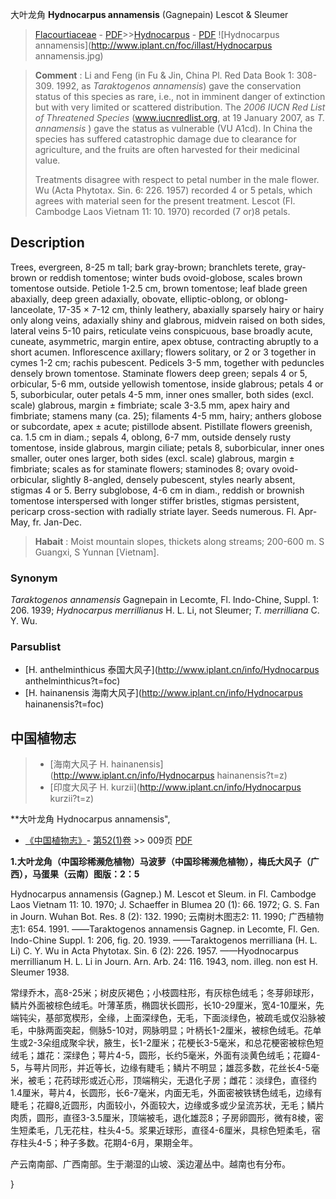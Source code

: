 大叶龙角 **Hydnocarpus annamensis** (Gagnepain) Lescot & Sleumer

> [Flacourtiaceae](http://www.iplant.cn/info/Flacourtiaceae?t=foc) - [PDF](http://www.iplant.cn/foc/pdf/Flacourtiaceae.pdf)>>[Hydnocarpus](http://www.iplant.cn/info/Hydnocarpus?t=foc) - [PDF](http://www.iplant.cn/foc/pdf/Hydnocarpus.pdf)
![Hydnocarpus annamensis](http://www.iplant.cn/foc/illast/Hydnocarpus annamensis.jpg)

> **Comment** : 
> Li and Feng (in Fu & Jin, China Pl. Red Data Book 1: 308-309. 1992, as *Taraktogenos annamensis*) gave the conservation status of this species as rare, i.e., not in imminent danger of extinction but with very limited or scattered distribution. The *2006 IUCN Red List of Threatened Species* (www.iucnredlist.org, at 19 January 2007, as *T. annamensis* ) gave the status as vulnerable (VU A1cd). In China the species has suffered catastrophic damage due to clearance for agriculture, and the fruits are often harvested for their medicinal value.
>
> Treatments disagree with respect to petal number in the male flower. Wu (Acta Phytotax. Sin. 6: 226. 1957) recorded 4 or 5 petals, which agrees with material seen for the present treatment. Lescot (Fl. Cambodge Laos Vietnam 11: 10. 1970) recorded (7 or)8 petals.

## Description

Trees, evergreen, 8-25 m tall; bark gray-brown; branchlets terete, gray-brown or reddish tomentose; winter buds ovoid-globose, scales brown tomentose outside. Petiole 1-2.5 cm, brown tomentose; leaf blade green abaxially, deep green adaxially, obovate, elliptic-oblong, or oblong-lanceolate, 17-35 × 7-12 cm, thinly leathery, abaxially sparsely hairy or hairy only along veins, adaxially shiny and glabrous, midvein raised on both sides, lateral veins 5-10 pairs, reticulate veins conspicuous, base broadly acute, cuneate, asymmetric, margin entire, apex obtuse, contracting abruptly to a short acumen. Inflorescence axillary; flowers solitary, or 2 or 3 together in cymes 1-2 cm; rachis pubescent. Pedicels 3-5 mm, together with peduncles densely brown tomentose. Staminate flowers deep green; sepals 4 or 5, orbicular, 5-6 mm, outside yellowish tomentose, inside glabrous; petals 4 or 5, suborbicular, outer petals 4-5 mm, inner ones smaller, both sides (excl. scale) glabrous, margin ± fimbriate; scale 3-3.5 mm, apex hairy and fimbriate; stamens many (ca. 25); filaments 4-5 mm, hairy; anthers globose or subcordate, apex ± acute; pistillode absent. Pistillate flowers greenish, ca. 1.5 cm in diam.; sepals 4, oblong, 6-7 mm, outside densely rusty tomentose, inside glabrous, margin ciliate; petals 8, suborbicular, inner ones smaller, outer ones larger, both sides (excl. scale) glabrous, margin ± fimbriate; scales as for staminate flowers; staminodes 8; ovary ovoid-orbicular, slightly 8-angled, densely pubescent, styles nearly absent, stigmas 4 or 5. Berry subglobose, 4-6 cm in diam., reddish or brownish tomentose interspersed with longer stiffer bristles, stigmas persistent, pericarp cross-section with radially striate layer. Seeds numerous. Fl. Apr-May, fr. Jan-Dec.

> **Habait** : 
> Moist mountain slopes, thickets along streams; 200-600 m. S Guangxi, S Yunnan [Vietnam].

### Synonym
*Taraktogenos annamensis* Gagnepain in Lecomte, Fl. Indo-Chine, Suppl. 1: 206. 1939; *Hydnocarpus merrillianus* H. L. Li, not Sleumer; *T. merrilliana* C. Y. Wu.

### Parsublist

* [H.  anthelminthicus  泰国大风子](http://www.iplant.cn/info/Hydnocarpus anthelminthicus?t=foc)
* [H.  hainanensis  海南大风子](http://www.iplant.cn/info/Hydnocarpus hainanensis?t=foc)

## 中国植物志

> * [海南大风子  H.  hainanensis](http://www.iplant.cn/info/Hydnocarpus hainanensis?t=z)
> * [印度大风子  H.  kurzii](http://www.iplant.cn/info/Hydnocarpus kurzii?t=z)

**大叶龙角 Hydnocarpus annamensis",

* [《中国植物志》](http://www.iplant.cn/frps)- [第52(1)卷](http://www.iplant.cn/frps/vol/52(1)) >> 009页 [PDF](http://www.iplant.cn/frps/pdf/52(1)/009.PDF)

**1.大叶龙角（中国珍稀濒危植物）马波萝（中国珍稀濒危植物），梅氏大风子（广西），马蛋果（云南）图版：2：5**

Hydnocarpus annamensis (Gagnep.) M. Lescot et Sleum. in Fl. Cambodge Laos Vietnam 11: 10. 1970; J. Schaeffer in Blumea 20 (1): 66. 1972; G. S. Fan in Journ. Wuhan Bot. Res. 8 (2): 132. 1990; 云南树木图志2: 11. 1990; 广西植物志1: 654. 1991. ——Taraktogenos annamensis Gagnep. in Lecomte, Fl. Gen. Indo-Chine Suppl. 1: 206, fig. 20. 1939. ——Taraktogenos merrilliana (H. L. Li) C. Y. Wu in Acta Phytotax. Sin. 6 (2): 226. 1957. ——Hyodnocarpus merrillianum H. L. Li in Journ. Arn. Arb. 24: 116. 1943, nom. illeg. non est H. Sleumer 1938.

常绿乔木，高8-25米；树皮灰褐色；小枝圆柱形，有灰棕色绒毛；冬芽卵球形，鳞片外面被棕色绒毛。叶薄革质，椭圆状长圆形，长10-29厘米，宽4-10厘米，先端钝尖，基部宽楔形，全缘，上面深绿色，无毛，下面淡绿色，被疏毛或仅沿脉被毛，中脉两面突起，侧脉5-10对，网脉明显；叶柄长1-2厘米，被棕色绒毛。花单生或2-3朵组成聚伞状，腋生，长1-2厘米；花梗长3-5毫米，和总花梗密被棕色短绒毛；雄花：深绿色；萼片4-5，圆形，长约5毫米，外面有淡黄色绒毛；花瓣4-5，与萼片同形，并近等长，边缘有睫毛；鳞片不明显；雄蕊多数，花丝长4-5毫米，被毛；花药球形或近心形，顶端稍尖，无退化子房；雌花：淡绿色，直径约1.4厘米，萼片4，长圆形，长6-7毫米，内面无毛，外面密被铁锈色绒毛，边缘有睫毛；花瓣8,近圆形，内面较小，外面较大，边缘或多或少呈流苏状，无毛；鳞片肉质，圆形，直径3-3.5厘米，顶端被毛，退化雄蕊8；子房卵圆形，微有8棱，密生短柔毛，几无花柱，柱头4-5。浆果近球形，直径4-6厘米，具棕色短柔毛，宿存柱头4-5；种子多数。花期4-6月，果期全年。

产云南南部、广西南部。生于潮湿的山坡、溪边灌丛中。越南也有分布。

}